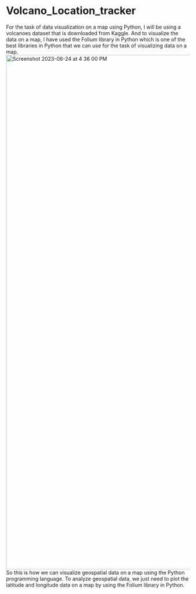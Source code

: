 # Volcano_Location_tracker
For the task of data visualization on a map using Python, I will be using a volcanoes dataset that is downloaded from Kaggle.
And to visualize the data on a map, I have used the Folium library in Python which is one of the best libraries in Python 
that we can use for the task of visualizing data on a map.
<img width="1408" alt="Screenshot 2023-08-24 at 4 36 00 PM" src="https://github.com/driyshti/Volcano_Location_tracker/assets/132794575/68411cf6-5ca6-4051-aead-b9c5cc653a94">
So this is how we can visualize geospatial data on a map using the Python programming language. 
To analyze geospatial data, we just need to plot the latitude and longitude data on a map by using the Folium library in Python.
